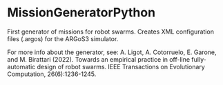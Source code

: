 # MissionGeneratorPython

First generator of missions for robot swarms. Creates XML configuration files (.argos) for the ARGoS3 simulator.

For more info about the generator, see:
A. Ligot, A. Cotorruelo, E. Garone, and M. Birattari (2022). Towards an empirical practice in off-line fully-automatic 
design of robot swarms. IEEE Transactions on Evolutionary Computation, 26(6):1236-1245.
